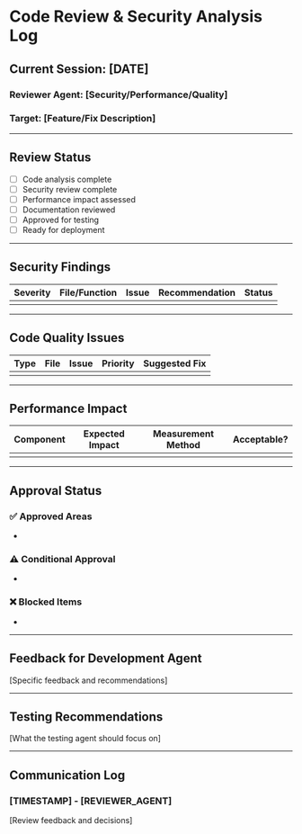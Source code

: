# Code Review & Security Analysis Log

## Current Session: [DATE]
### Reviewer Agent: [Security/Performance/Quality]
### Target: [Feature/Fix Description]

---

## Review Status
- [ ] Code analysis complete
- [ ] Security review complete
- [ ] Performance impact assessed
- [ ] Documentation reviewed
- [ ] Approved for testing
- [ ] Ready for deployment

---

## Security Findings

| Severity | File/Function | Issue | Recommendation | Status |
|----------|---------------|-------|----------------|--------|
| | | | | |

---

## Code Quality Issues

| Type | File | Issue | Priority | Suggested Fix |
|------|------|-------|----------|---------------|
| | | | | |

---

## Performance Impact

| Component | Expected Impact | Measurement Method | Acceptable? |
|-----------|-----------------|-------------------|-------------|
| | | | |

---

## Approval Status

### ✅ Approved Areas
-

### ⚠️ Conditional Approval
-

### ❌ Blocked Items
-

---

## Feedback for Development Agent
[Specific feedback and recommendations]

---

## Testing Recommendations
[What the testing agent should focus on]

---

## Communication Log
### [TIMESTAMP] - [REVIEWER_AGENT]
[Review feedback and decisions]